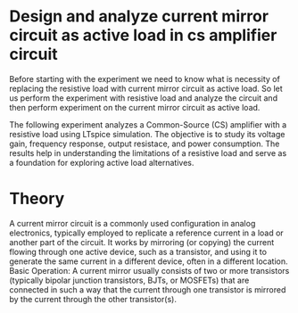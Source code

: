 # Design and analyze current mirror circuit as active load in cs amplifier circuit
Before starting with the experiment we need to know what is necessity of replacing the resistive load with current mirror circuit as active load. So let us perform the experiment with resistive load and analyze the circuit and then perform experiment on the current mirror circuit as active load.

The following experiment analyzes a Common-Source (CS) amplifier with a resistive load using LTspice simulation. The objective is to study its voltage gain, frequency response, output resistace, and power consumption. The results help in understanding the limitations of a resistive load and serve as a foundation for exploring active load alternatives.
# Theory
A current mirror circuit is a commonly used configuration in analog electronics, typically employed to replicate a reference current in a load or another part of the circuit. It works by mirroring (or copying) the current flowing through one active device, such as a transistor, and using it to generate the same current in a different device, often in a different location. Basic Operation: A current mirror usually consists of two or more transistors (typically bipolar junction transistors, BJTs, or MOSFETs) that are connected in such a way that the current through one transistor is mirrored by the current through the other transistor(s).

